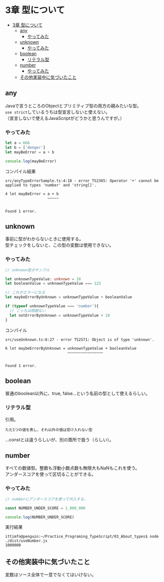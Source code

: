 # 3章 型について

- [3章 型について](#3章-型について)
  - [any](#any)
    - [やってみた](#やってみた)
  - [unknown](#unknown)
    - [やってみた](#やってみた-1)
  - [boolean](#boolean)
    - [リテラル型](#リテラル型)
  - [number](#number)
    - [やってみた](#やってみた-2)
  - [その他実装中に気づいたこと](#その他実装中に気づいたこと)

## any 

Javaで言うところのObjectとプリミティブ型の両方の親みたいな型。  
`use strict`しているうちは型宣言しないと使えない。  
（宣言しないで使えるJavaScriptがどうかと思うんですが。）  

### やってみた

```ts:src/anyTypeErrorSample.ts
let a = 666
let b = ['denger']
let mayBeError = a + b

console.log(mayBeError)
```

コンパイル結果
```
src/anyTypeErrorSample.ts:4:18 - error TS2365: Operator '+' cannot be applied to types 'number' and 'string[]'.

4 let mayBeError = a + b
                   ~~~~~


Found 1 error.

```

## unknown

事前に型がわからないときに使用する。  
型チェックをしないと、この型の変数は使用できない。

### やってみた

```ts:src/useUnknown.ts
// unknown型のサンプル

let unknownTypeValue: unknown = 10
let booleanValue = unknownTypeValue === 123

// これがエラーになる
let maybeErrorByUnknown = unknownTypeValue + booleanValue

if (typeof unknownTypeValue === 'number'){
  // こっちは問題ない
  let notErrorByUnknown = unknownTypeValue + 10
}
```

コンパイル
```
src/useUnknown.ts:6:27 - error TS2571: Object is of type 'unknown'.

6 let maybeErrorByUnknown = unknownTypeValue + booleanValue
                            ~~~~~~~~~~~~~~~~


Found 1 error.

```

## boolean

普通のboolean以外に、true, false…という名前の型として使えるらしい。

### リテラル型

引用。
```
ただ1つの値を表し、それ以外の値は受け入れない型
```
…constとは違うらしいが、別の箇所で扱う（らしい）。

## number

すべての数値型。整数も浮動小数点数も無限大もNaNもこれを使う。  
アンダースコアを使って区切ることができる。

### やってみた

```ts:src/useNumber.ts
// numberにアンダースコアを使って代入する。

const NUMBER_UNDER_SCORE = 1_000_000

console.log(NUMBER_UNDER_SCORE)
```

実行結果
```
ittimfn@penguin:~/Practice_Programing_TypeScript/03_About_types$ node ./dist/useNumber.js
1000000
```

## その他実装中に気づいたこと

変数はソース全体で一意でなくてはいけない。  
